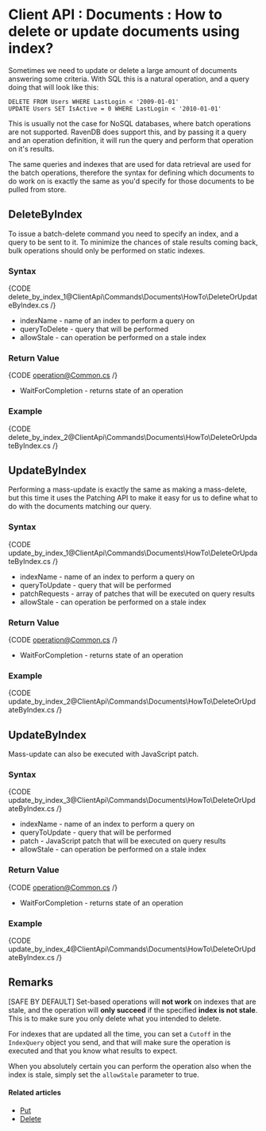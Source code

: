 # Client API : Documents : How to delete or update documents using index?

Sometimes we need to update or delete a large amount of documents answering some criteria. With SQL this is a natural operation, and a query doing that will look like this:

`DELETE FROM Users WHERE LastLogin < '2009-01-01'`   
`UPDATE Users SET IsActive = 0 WHERE LastLogin < '2010-01-01'`   

This is usually not the case for NoSQL databases, where batch operations are not supported. RavenDB does support this, and by passing it a query and an operation definition, it will run the query and perform that operation on it's results.

The same queries and indexes that are used for data retrieval are used for the batch operations, therefore the syntax for defining which documents to do work on is exactly the same as you'd specify for those documents to be pulled from store.

## DeleteByIndex

To issue a batch-delete command you need to specify an index, and a query to be sent to it. To minimize the chances of stale results coming back, bulk operations should only be performed on static indexes.

### Syntax

{CODE delete_by_index_1@ClientApi\Commands\Documents\HowTo\DeleteOrUpdateByIndex.cs /}

- indexName - name of an index to perform a query on   
- queryToDelete - query that will be performed    
- allowStale - can operation be performed on a stale index   

### Return Value

{CODE operation@Common.cs /}

- WaitForCompletion - returns state of an operation   

### Example

{CODE delete_by_index_2@ClientApi\Commands\Documents\HowTo\DeleteOrUpdateByIndex.cs /}

## UpdateByIndex

Performing a mass-update is exactly the same as making a mass-delete, but this time it uses the Patching API to make it easy for us to define what to do with the documents matching our query.

### Syntax

{CODE update_by_index_1@ClientApi\Commands\Documents\HowTo\DeleteOrUpdateByIndex.cs /}

- indexName - name of an index to perform a query on   
- queryToUpdate - query that will be performed  
- patchRequests - array of patches that will be executed on query results     
- allowStale - can operation be performed on a stale index   

### Return Value

{CODE operation@Common.cs /}

- WaitForCompletion - returns state of an operation   

### Example

{CODE update_by_index_2@ClientApi\Commands\Documents\HowTo\DeleteOrUpdateByIndex.cs /}

## UpdateByIndex

Mass-update can also be executed with JavaScript patch.

### Syntax

{CODE update_by_index_3@ClientApi\Commands\Documents\HowTo\DeleteOrUpdateByIndex.cs /}

- indexName - name of an index to perform a query on   
- queryToUpdate - query that will be performed  
- patch - JavaScript patch that will be executed on query results        
- allowStale - can operation be performed on a stale index   

### Return Value

{CODE operation@Common.cs /}

- WaitForCompletion - returns state of an operation   

### Example

{CODE update_by_index_4@ClientApi\Commands\Documents\HowTo\DeleteOrUpdateByIndex.cs /}

## Remarks

[SAFE BY DEFAULT] Set-based operations will **not work** on indexes that are stale, and the operation will **only succeed** if the specified **index is not stale**. This is to make sure you only delete what you intended to delete.

For indexes that are updated all the time, you can set a `Cutoff` in the `IndexQuery` object you send, and that will make sure the operation is executed and that you know what results to expect.

When you absolutely certain you can perform the operation also when the index is stale, simply set the `allowStale` parameter to true.

#### Related articles

- [Put](../../../../client-api/commands/documents/put)  
- [Delete](../../../../client-api/commands/documents/delete)  